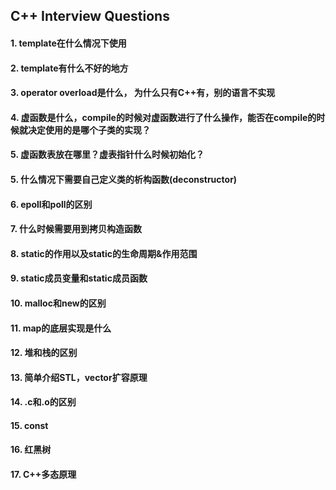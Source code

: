 ## C++ Interview Questions

#### 1. template在什么情况下使用


#### 2. template有什么不好的地方


#### 3. operator overload是什么， 为什么只有C++有，别的语言不实现


#### 4. 虚函数是什么，compile的时候对虚函数进行了什么操作，能否在compile的时候就决定使用的是哪个子类的实现？


#### 5. 虚函数表放在哪里？虚表指针什么时候初始化？


#### 5. 什么情况下需要自己定义类的析构函数(deconstructor)


#### 6. epoll和poll的区别


#### 7. 什么时候需要用到拷贝构造函数


#### 8. static的作用以及static的生命周期&作用范围


#### 9. static成员变量和static成员函数


#### 10. malloc和new的区别


#### 11. map的底层实现是什么


#### 12. 堆和栈的区别


#### 13. 简单介绍STL，vector扩容原理


#### 14. .c和.o的区别


#### 15. const


#### 16. 红黑树


#### 17. C++多态原理


<!-- #### 18.  -->